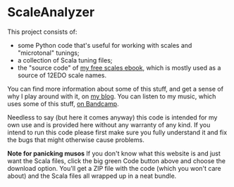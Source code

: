 # ScaleAnalyzer

This project consists of:
* some Python code that's useful for working with scales and "microtonal" tunings;
* a collection of Scala tuning files;
* the "source code" of [my free scales ebook](https://archive.org/details/ScaleAndArpeggioResourcesAGuitarEncyclopedia), which is mostly used as a source of 12EDO scale names.

You can find more information about some of this stuff, and get a sense of why I play around with it, on [my blog](https://cochranemusic.com/). You can listen to my music, which uses some of this stuff, [on Bandcamp](https://richcochrane.bandcamp.com/).

Needless to say (but here it comes anyway) this code is intended for my own use and is provided here without any warranty of any kind. If you intend to run this code please first make sure you fully understand it and fix the bugs that might otherwise cause problems.

**Note for panicking musos** If you don't know what this website is and just want the Scala files, click the big green Code button above and choose the download option. You'll get a ZIP file with the code (which you won't care about) and the Scala files all wrapped up in a neat bundle.
